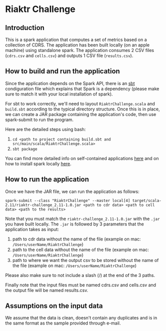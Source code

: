 # Riaktr Challenge

## Introduction
This is a spark application that computes a set of metrics based on a collection of CDRS. The application has been built locally (on an apple machine) using standalone spark. The application consumes 2 CSV files (`cdrs.csv` and `cells.csv`) and outputs 1 CSV file (`results.csv`).

## How to build and run the application
Since the application depends on the Spark API, there is an [sbt](https://www.scala-sbt.org/) condiguration file which explains that Spark is a dependency (please make sure to match it with your local installation of spark). 

For sbt to work correctly, we'll need to layout `RiaktrChallenge.scala` and `build.sbt` according to the typical directory structure. Once this is in place, we can create a JAR package containing the application's code, then use spark-submit to run the program.

Here are the detailed steps using bash:
1. `cd <path to project containing build.sbt and src/main/scala/RiaktrChallenge.scala>`
2. `sbt package`

You can find more detailed info on self-contained applications [here](http://people.apache.org/~pwendell/spark-nightly/spark-master-docs/latest/quick-start.html#self-contained-applications) and on how to install spark locally [here](https://medium.com/luckspark/installing-spark-2-3-0-on-macos-high-sierra-276a127b8b85).

## How to run the application
Once we have the JAR file, we can run the application as follows:
```
spark-submit --class "RiaktrChallenge" --master local[4] target/scala-2.11/riaktr-challenge_2.11-1.0.jar <path to cdr data> <path to cell data> <path to the results>
```
Note that you must match the `riaktr-challenge_2.11-1.0.jar` with the `.jar` you have built locally. The `.jar` is followed by 3 parameters that the application takes as input:
1. path to cdr data without the name of the file (example on mac: `/Users/userName/RiaktrChallenge`)
2. path to the cell data without the name of the file (example on mac: `/Users/userName/RiaktrChallenge`)
3. path to where we want the output csv to be stored without the name of the file (example on mac: `/Users/userName/RiaktrChallenge`)

Please also make sure to not include a slash (/) at the end of the 3 paths.

Finally note that the input files must be named cdrs.csv and cells.csv and the output file will be named results.csv.

## Assumptions on the input data
We assume that the data is clean, doesn't contain any duplicates and is in the same format as the sample provided through e-mail.
